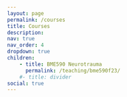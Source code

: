 ```yaml
---
layout: page
permalink: /courses
title: Courses
description: 
nav: true
nav_order: 4
dropdown: true
children:
    - title: BME590 Neurotrauma
      permalink: /teaching/bme590f23/ 
    #- title: divider
social: true
---
```


